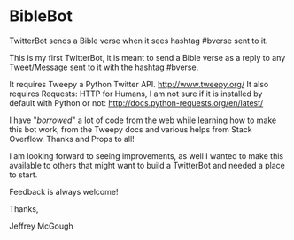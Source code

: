 # BibleBot
TwitterBot sends a Bible verse when it sees hashtag #bverse sent to it.

This is my first TwitterBot, it is meant to send a Bible verse as a reply to any
Tweet/Message sent to it with the hashtag #bverse.

It requires Tweepy a Python Twitter API. http://www.tweepy.org/
It also requires Requests: HTTP for Humans, I am not sure if it is installed
by default with Python or not: http://docs.python-requests.org/en/latest/

I have "*borrowed*" a lot of code from the web while learning how to make this
bot work, from the Tweepy docs and various helps from Stack Overflow.
Thanks and Props to all!

I am looking forward to seeing improvements, as well I wanted to make this
available to others that might want to build a TwitterBot and needed a place
to start.

Feedback is always welcome!

Thanks,

Jeffrey McGough
